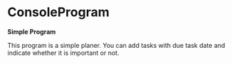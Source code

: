 # ConsoleProgram
**Simple Program**

This program is a simple planer. You can add tasks with due task date and indicate whether it is important or not.
